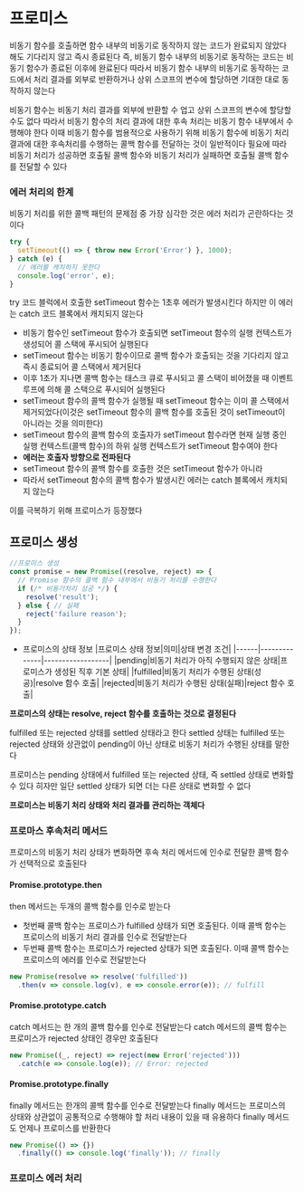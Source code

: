 # 프로미스

비동기 함수를 호출하면 함수 내부의 비동기로 동작하지 않는 코드가 완료되지 않았다 해도 기다리지 않고 즉시 종료된다
즉, 비동기 함수 내부의 비동기로 동작하는 코드는 비동기 함수가 종료된 이후에 완료된다
따라서 비동기 함수 내부의 비동기로 동작하는 코드에서 처리 결과를 외부로 반환하거나 상위 스코프의 변수에 할당하면 기대한 대로 동작하지 않는다

비동기 함수는 비동기 처리 결과를 외부에 반환할 수 업고 상위 스코프의 변수에 할당할 수도 없다
따라서 비동기 함수의 처리 결과에 대한 후속 처리는 비동기 함수 내부에서 수행해야 한다
이때 비동기 함수를 범용적으로 사용하기 위해 비동기 함수에 비동기 처리결과에 대한 후속처리를 수행하는 콜백 함수를 전달하는 것이 일반적이다
필요에 따라 비동기 처리가 성공하면 호출될 콜백 함수와 비동기 처리가 실패하면 호출될 콜백 함수를 전달할 수 있다


### 에러 처리의 한계

비동기 처리를 위한 콜백 패턴의 문제점 중 가장 심각한 것은 에러 처리가 곤란하다는 것이다
```js
try {
  setTimeout(() => { throw new Error('Error') }, 1000);
} catch (e) {
  // 에러를 캐치하지 못한다
  console.log('error', e);
}
```
try 코드 블럭에서 호출한 setTimeout 함수는 1초후 에러가 발생시킨다
하지만 이 에러는 catch 코드 블록에서 캐치되지 않는다
- 비동기 함수인 setTimeout 함수가 호출되면 setTimeout 함수의 실행 컨텍스트가 생성되어 콜 스택에 푸시되어 실행된다
- setTimeout 함수는 비동기 함수이므로 콜백 함수가 호출되는 것을 기다리지 않고 즉시 종료되어 콜 스택에서 제거된다
- 이후 1초가 지나면 콜백 함수는 태스크 큐로 푸시되고 콜 스택이 비어졌을 때 이벤트 루프에 의해 콜 스택으로 푸시되어 실행된다
- setTimeout 함수의 콜백 함수가 실행될 때 setTimeout 함수는 이미 콜 스택에서 제거되었다(이것은 setTimeout 함수의 콜백 함수를 호출된 것이 setTimeout이 아니라는 것을 의미한다)
- setTimeout 함수의 콜백 함수의 호출자가 setTimeout 함수라면 현재 실행 중인 실행 컨텍스트(콜백 함수)의 하위 실행 컨텍스트가 setTimeout 함수여야 한다
- **에러는 호출자 방향으로 전파된다**
- setTimeout 함수의 콜백 함수를 호출한 것은 setTimeout 함수가 아니라
- 따라서 setTimeout 함수의 콜백 함수가 발생시킨 에러는 catch 블록에서 캐치되지 않는다

이를 극복하기 위해 프로미스가 등장했다


## 프로미스 생성
```js
//프로미스 생성
const promise = new Promise((resolve, reject) => {
  // Promise 함수의 콜백 함수 내부에서 비동기 처리를 수행한다
  if (/* 비동기처리 성공 */) {
    resolve('result');
  } else { // 실패
    reject('failure reason');
  }
});
```

- 프로미스의 상태 정보
|프로미스 상태 정보|의미|상태 변경 조건|
|------|--------------|------------------|
|pending|비동기 처리가 아직 수행되지 않은 상태|프로미스가 생성된 직후 기본 상태|
|fulfilled|비동기 처리가 수행된 상태(성공)|resolve 함수 호출|
|rejected|비동기 처리가 수행된 상태(실패)|reject 함수 호출|

**프로미스의 상태는 resolve, reject 함수를 호출하는 것으로 결정된다**

fulfilled 또는 rejected 상태를 settled 상태라고 한다
settled 상태는 fulfilled 또는 rejected 상태와 상관없이 pending이 아닌 상태로 비동기 처리가 수행된 상태를 말한다

프로미스는 pending 상태에서 fulfilled 또는 rejected 상태, 즉 settled 상태로 변화할 수 있다
히자만 일단 settled 상태가 되면 더는 다른 상태로 변화할 수 없다

**프로미스는 비동기 처리 상태와 처리 결과를 관리하는 객체다**


### 프로마스 후속처리 메서드
프로미스의 비동기 처리 상태가 변화하면 후속 처리 메서드에 인수로 전달한 콜백 함수가 선택적으로 호출된다

#### Promise.prototype.then
then 메서드는 두개의 콜백 함수를 인수로 받는다
- 첫번째 콜백 함수는 프로미스가 fulfilled 상태가 되면 호출된다. 이때 콜백 함수는 프로미스의 비동기 처리 결과를 인수로 전달받는다
- 두번째 콜백 함수는 프로미스가 rejected 상태가 되면 호출된다. 이때 콜백 함수는 프로미스의 에러를 인수로 전달받는다
```js
new Promise(resolve => resolve('fulfilled'))
  .then(v => console.log(v), e => console.error(e)); // fulfill
```

#### Promise.prototype.catch
catch 메서드는 한 개의 콜백 함수를 인수로 전달받는다
catch 메서드의 콜백 함수는 프로미스가 rejected 상태인 경우만 호출된다
```js
new Promise((_, reject) => reject(new Error('rejected')))
  .catch(e => console.log(e)); // Error: rejected
```

#### Promise.prototype.finally
finally 메서드는 한개의 콜백 함수를 인수로 전달받는다
finally 메서드는 프로미스의 상태와 상관없이 공통적으로 수행해야 할 처리 내용이 있을 때 유용하다
finally 메서드도 언제나 프로미스를 반환한다
```js
new Promise(() => {})
  .finally(() => console.log('finally')); // finally
```


### 프로미스 에러 처리